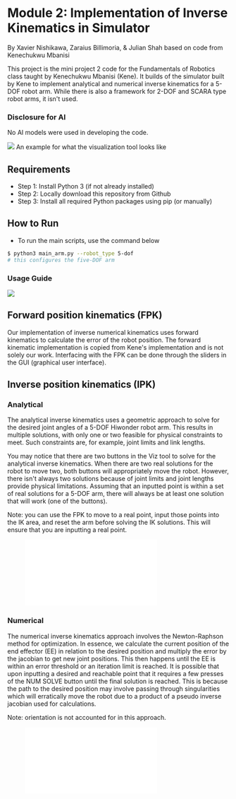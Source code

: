 # Module 2: Implementation of Inverse Kinematics in Simulator
By Xavier Nishikawa, Zaraius Billimoria, & Julian Shah
based on code from Kenechukwu Mbanisi

This project is the mini project 2 code for the Fundamentals of Robotics class taught by Kenechukwu Mbanisi (Kene). 
It builds of the simulator built by Kene to implement analytical and numerical inverse kinematics for a 5-DOF robot
arm. While there is also a framework for 2-DOF and SCARA type robot arms, it isn't used. 

### Disclosure for AI

No AI models were used in developing the code.

<img src = "media/FPK.png">
An example for what the visualization tool looks like

## Requirements

* Step 1: Install Python 3 (if not already installed)
* Step 2: Locally download this repository from Github
* Step 3: Install all required Python packages using pip (or manually)

## How to Run

- To run the main scripts, use the command below
``` bash
$ python3 main_arm.py --robot_type 5-dof
# this configures the five-DOF arm
```


### Usage Guide

<img src = "media/arm-kinematics-viz-tool.png">



## **Forward position kinematics (FPK)**

Our implementation of inverse numerical kinematics uses forward kinematics to calculate the error of the robot position.
The forward kinematic implementation is copied from Kene's implementation and is not solely our work. Interfacing with
the FPK can be done through the sliders in the GUI (graphical user interface). 

## **Inverse position kinematics (IPK)**

### Analytical

The analytical inverse kinematics uses a geometric approach to solve for the desired joint angles of a 5-DOF Hiwonder
robot arm. This results in multiple solutions, with only one or two feasible for physical constraints to meet. Such 
constraints are, for example, joint limits and link lengths.

You may notice that there are two buttons in the Viz tool to solve for the analytical inverse kinematics. When there are
two real solutions for the robot to move two, both buttons will appropriately move the robot. However, there isn't always
two solutions because of joint limits and joint lengths provide physical limitations. Assuming that an inputted point is
within a set of real solutions for a 5-DOF arm, there will always be at least one solution that will work (one of the buttons).

Note: you can use the FPK to move to a real point, input those points into the IK area, and reset the arm before solving 
the IK solutions. This will ensure that you are inputting a real point.

<figure class="video_container">
  <iframe src="ikPose2.mp4" frameborder="0" allowfullscreen="true"> 
</iframe>
</figure>

### Numerical

The numerical inverse kinematics approach involves the Newton-Raphson method for optimization. In essence, we calculate
the current position of the end effector (EE) in relation to the desired position and multiply the error by the jacobian
to get new joint positions. This then happens until the EE is within an error threshold or an iteration limit is reached.
It is possible that upon inputting a desired and reachable point that it requires a few presses of the NUM SOLVE button
until the final solution is reached. This is because the path to the desired position may involve passing through
singularities which will erratically move the robot due to a product of a pseudo inverse jacobian used for calculations.

Note: orientation is not accounted for in this approach.

<figure class="video_container">
  <iframe src="numericalPose2.mp4" frameborder="0" allowfullscreen="true"> 
</iframe>
</figure>
